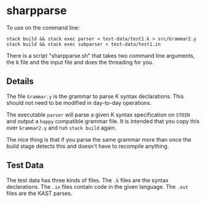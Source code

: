 # sharpparse

To use on the command line:

```
stack build && stack exec parser < test-data/test1.k > src/Grammar2.y
stack build && stack exec subparser < test-data/test1.in
```

There is a script "sharpparse.sh" that takes two command line
arguments, the k file and the input file and does the threading for you.

## Details

The file `Grammar.y` is the grammar to parse K syntax declarations.
This should not need to be modified in day-to-day operations.

The executable `parser` will parse a given K syntax specification on
`STDIN` and output a `happy` compatible grammar file.  It is intended
that you copy this over `Grammar2.y` and run `stack build` again.

The nice thing is that if you parse the same grammar more than once
the build stage detects this and doesn't have to recompile anything.

## Test Data

The test data has three kinds of files.  The `.k` files are the syntax
declarations.  The `.in` files contain code in the given language.
The `.out` files are the KAST parses.
